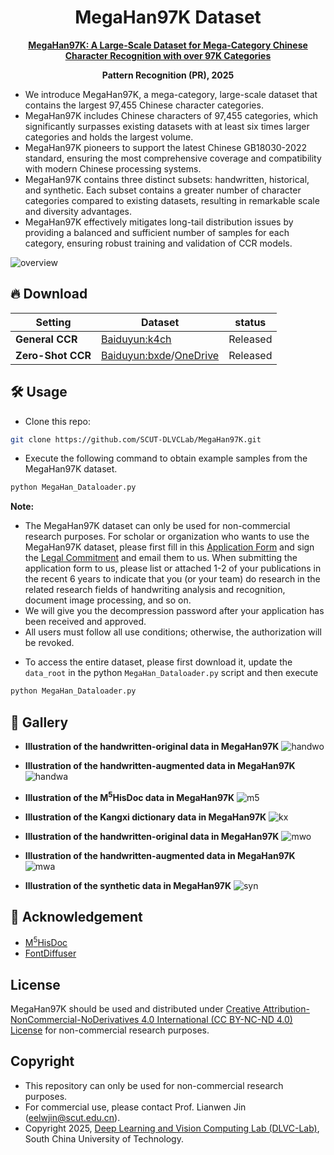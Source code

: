 <h1 align="center">MegaHan97K Dataset</h1>

<div align="center">

<a href="https://www.sciencedirect.com/science/article/abs/pii/S0031320325004170"> <b>MegaHan97K: A Large-Scale Dataset for Mega-Category Chinese Character Recognition with over 97K Categories</b> </a>

<b>Pattern Recognition (PR), 2025</b>

</div>

* We introduce MegaHan97K, a mega-category, large-scale dataset that contains the largest 97,455 Chinese character categories.
* MegaHan97K includes Chinese characters of 97,455 categories, which significantly surpasses existing datasets with at least six times larger categories and holds the largest volume.
* MegaHan97K pioneers to support the latest Chinese GB18030-2022 standard, ensuring the most comprehensive coverage and compatibility with modern Chinese processing systems.
* MegaHan97K contains three distinct subsets: handwritten, historical, and synthetic. Each subset contains a greater number of character categories compared to existing datasets, resulting in remarkable scale and diversity advantages.
* MegaHan97K effectively mitigates long-tail distribution issues by providing a balanced and sufficient number of samples for each category, ensuring robust training and validation of CCR models.

![overview](/images/overview.png)

<!-- ![example](/images/all_data.png) -->



## 🔥 Download
| **Setting**             | **Dataset** | **status** |
|-------------------------|----------------|------------|
| **General CCR**         | [Baiduyun:k4ch](https://pan.baidu.com/s/1LwIS-K812Q0LjBajpvQeVw?pwd=k4ch) | Released |
| **Zero-Shot CCR**       | [Baiduyun:bxde](https://pan.baidu.com/s/1tKhrIZK7zmpQq3NNCo5Edw?pwd=bxfe)/[OneDrive](https://1drv.ms/u/c/d3b0ec8fe3491f94/ETsFnx-i6sRJvrVrgnvO3h4BMugmO2TUObjD9ddz3xfEmw?e=IoUcXq) | Released |

## 🛠️ Usage

* Clone this repo:
```bash
git clone https://github.com/SCUT-DLVCLab/MegaHan97K.git
```

* Execute the following command to obtain example samples from the MegaHan97K dataset.
```python
python MegaHan_Dataloader.py
```

**Note:**
- The MegaHan97K dataset can only be used for non-commercial research purposes. For scholar or organization who wants to use the MegaHan97K dataset, please first fill in this [Application Form](./application-form/Application-Form-for-Using-MegaHan97K.docx) and sign the [Legal Commitment](./application-form/Legal-Commitment.docx) and email them to us. When submitting the application form to us, please list or attached 1-2 of your publications in the recent 6 years to indicate that you (or your team) do research in the related research fields of handwriting analysis and recognition, document image processing, and so on.
- We will give you the decompression password after your application has been received and approved.
- All users must follow all use conditions; otherwise, the authorization will be revoked.

* To access the entire dataset, please first download it, update the ```data_root``` in the python ```MegaHan_Dataloader.py``` script and then execute
```python
python MegaHan_Dataloader.py
```


## 🌄 Gallery

<!-- * **Overview** -->


* **Illustration of the handwritten-original data in MegaHan97K**
![handwo](/images/handw.png)

* **Illustration of the handwritten-augmented data in MegaHan97K**
![handwa](/images/handw_rand.png)

* **Illustration of the M<sup>5</sup>HisDoc data in MegaHan97K**
![m5](/images/guji.png)

* **Illustration of the Kangxi dictionary data in MegaHan97K**
![kx](/images/kxzd.png)

* **Illustration of the handwritten-original data in MegaHan97K**
![mwo](/images/mwrite.png)

* **Illustration of the handwritten-augmented data in MegaHan97K**
![mwa](/images/mwrite_rand.png)

* **Illustration of the synthetic data in MegaHan97K**
![syn](/images/syn.png)

## 💙 Acknowledgement
- [M<sup>5</sup>HisDoc](https://github.com/HCIILAB/M5HisDoc)
- [FontDiffuser](https://github.com/yeungchenwa/FontDiffuser)

## License
MegaHan97K should be used and distributed under [Creative Attribution-NonCommercial-NoDerivatives 4.0 International (CC BY-NC-ND 4.0) License](https://creativecommons.org/licenses/by-nc-nd/4.0/) for non-commercial research purposes.

## Copyright

- This repository can only be used for non-commercial research purposes.
- For commercial use, please contact Prof. Lianwen Jin (eelwjin@scut.edu.cn).
- Copyright 2025, [Deep Learning and Vision Computing Lab (DLVC-Lab)](http://www.dlvc-lab.net), South China University of Technology. 

